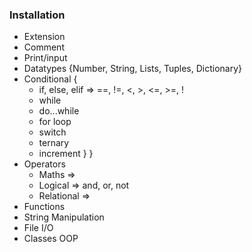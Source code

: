 
### Installation
- Extension
- Comment
- Print/input
- Datatypes {Number, String, Lists, Tuples, Dictionary}
- Conditional {
    - if, else, elif => ==, !=, <, >, <=, >=, !
    - while
    - do...while
    - for loop
    - switch
    - ternary
    - increment
}
}
- Operators
    - Maths =>
    - Logical => and, or, not
    - Relational =>
- Functions
- String Manipulation
- File I/O
- Classes OOP
